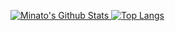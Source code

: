 [![Minato's Github Stats](https://github-readme-stats.vercel.app/api?username=Theheirofzeus&count_private=true&show_icons=true&hide_border=true&theme=merko) ![Top Langs](https://github-readme-stats.vercel.app/api/top-langs/?username=Theheirofzeus&langs_count=8&layout=compact&hide_border=true)](https://github.com/theheirofzeus)
